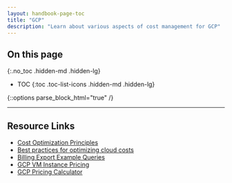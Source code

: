```yaml
---
layout: handbook-page-toc
title: "GCP"
description: "Learn about various aspects of cost management for GCP"
---
```



## On this page
{:.no_toc .hidden-md .hidden-lg}

- TOC
{:toc .toc-list-icons .hidden-md .hidden-lg}

{::options parse_block_html="true" /}

----

## Resource Links
- [Cost Optimization Principles](https://cloud.google.com/blog/topics/cost-management/principles-of-cloud-cost-optimization)
- [Best practices for optimizing cloud costs](https://cloud.google.com/blog/products/gcp/best-practices-for-optimizing-your-cloud-costs)
- [Billing Export Example Queries](https://cloud.google.com/billing/docs/how-to/bq-examples#return_the_total_costs_on_an_invoice)
- [GCP VM Instance Pricing](https://cloud.google.com/compute/vm-instance-pricing)
- [GCP Pricing Calculator](https://cloud.google.com/products/calculator)
